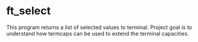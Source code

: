 # ft_select

This program returns a list of selected values to terminal. Project goal is to understand how termcaps can be used to extend the terminal capacities.